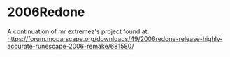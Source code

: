 # 2006Redone

A continuation of mr extremez's project found at:
https://forum.moparscape.org/downloads/49/2006redone-release-highly-accurate-runescape-2006-remake/681580/